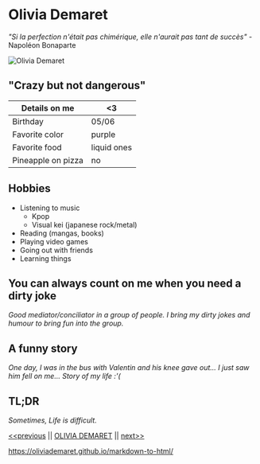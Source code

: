 # Olivia Demaret

_"Si la perfection n'était pas chimérique, elle n'aurait pas tant de succès"_ -Napoléon Bonaparte

![Olivia Demaret](https://media-exp1.licdn.com/dms/image/C4E03AQFjn2r0GK9cpQ/profile-displayphoto-shrink_800_800/0/1660132551105?e=1669852800&v=beta&t=6ZXNLsZrq0G2ukLMr6NJ2OwWjRdEdN9dJmGP-5nZa58)

## "Crazy but not dangerous"

| Details on me      | <3          |
| ------------------ | ----------- |
| Birthday           | 05/06       |
| Favorite color     | purple      |
| Favorite food      | liquid ones |
| Pineapple on pizza | no          |

## Hobbies

- Listening to music
  - Kpop
  - Visual kei (japanese rock/metal)
- Reading (mangas, books)
- Playing video games
- Going out with friends
- Learning things

## You can always count on me when you need a dirty joke

_Good mediator/conciliator in a group of people. I bring my dirty jokes and humour to bring fun into the group._

## A funny story

_One day, I was in the bus with Valentin and his knee gave out... I just saw him fell on me... Story of my life :'(_

## TL;DR

_Sometimes, Life is difficult._

[<<previous](https://github.com/Sephiryah/markdown-challenge) || [OLIVIA DEMARET](https://github.com/OliviaDemaret/markdown-challenge.git) || [next>>](https://github.com/QuentinRouchet/markdown-challenge)

https://oliviademaret.github.io/markdown-to-html/
